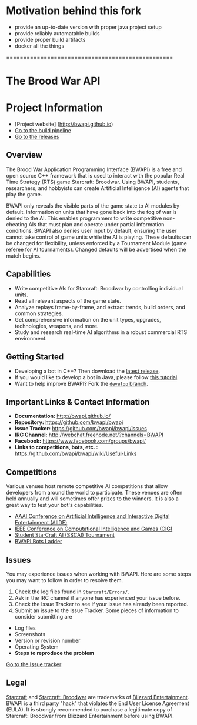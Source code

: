 # Motivation behind this fork
 - provide an up-to-date version with proper java project setup
 - provide reliably automatable builds
 - provide proper build artifacts
 - docker all the things

=================================================

# The Brood War API

# Project Information

* [Project website] (http://bwapi.github.io)
* [Go to the build pipeline](http://ec2-54-68-169-224.us-west-2.compute.amazonaws.com:8080/)
* [Go to the releases](https://github.com/bwapi/bwapi/releases)


## Overview

The Brood War Application Programming Interface (BWAPI) is a free and open source C++ framework that is
used to interact with the popular Real Time Strategy (RTS) game Starcraft: Broodwar. Using BWAPI,
students, researchers, and hobbyists can create Artificial Intelligence (AI) agents that play the game.

BWAPI only reveals the visible parts of the game state to AI modules by default. Information on units
that have gone back into the fog of war is denied to the AI. This enables programmers to write competitive
non-cheating AIs that must plan and operate under partial information conditions. BWAPI also denies
user input by default, ensuring the user cannot take control of game units while the AI is playing.
These defaults can be changed for flexibility, unless enforced by a Tournament Module (game referee for
AI tournaments). Changed defaults will be advertised when the match begins.


## Capabilities

 - Write competitive AIs for Starcraft: Broodwar by controlling individual units.
 - Read all relevant aspects of the game state.
 - Analyze replays frame-by-frame, and extract trends, build orders, and common strategies.
 - Get comprehensive information on the unit types, upgrades, technologies, weapons, and more.
 - Study and research real-time AI algorithms in a robust commercial RTS environment.

 
## Getting Started
 - Developing a bot in C++? Then download the [latest release](https://github.com/bwapi/bwapi/releases).
 - If you would like to develop a bot in Java, please follow [this tutorial](http://sscaitournament.com/index.php?action=tutorial).
 - Want to help improve BWAPI? Fork the [`develop` branch](https://github.com/bwapi/bwapi/tree/develop).

 
## Important Links & Contact Information
* **Documentation:**         http://bwapi.github.io/
* **Repository:**            https://github.com/bwapi/bwapi
* **Issue Tracker:**         https://github.com/bwapi/bwapi/issues
* **IRC Channel:**           http://webchat.freenode.net/?channels=BWAPI
* **Facebook:**              https://www.facebook.com/groups/bwapi/
* **Links to competitions, bots, etc. :**    https://github.com/bwapi/bwapi/wiki/Useful-Links


## Competitions
Various venues host remote competitive AI competitions that allow developers from around the world to participate. These venues are often held annually and will sometimes offer prizes to the winners. It is also a great way to test your bot's capabilities.
* [AAAI Conference on Artificial Intelligence and Interactive Digital Entertainment (AIIDE)](http://www.starcraftaicompetition.com)
* [IEEE Conference on Computational Intelligence and Games (CIG)](http://cilab.sejong.ac.kr/sc_competition/)
* [Student StarCraft AI (SSCAI) Tournament](http://sscaitournament.com/)
* [BWAPI Bots Ladder](http://bots-stats.krasi0.com)


## Issues
You may experience issues when working with BWAPI. Here are some steps you may want to follow in order to resolve them.
1. Check the log files found in `Starcraft/Errors/`.
2. Ask in the IRC channel if anyone has experienced your issue before.
3. Check the Issue Tracker to see if your issue has already been reported.
4. Submit an issue to the Issue Tracker. Some pieces of information to consider submitting are
  * Log files
  * Screenshots
  * Version or revision number
  * Operating System
  * **Steps to reproduce the problem**

[Go to the Issue tracker](https://github.com/bwapi/bwapi/issues)


## Legal
[Starcraft](http://www.blizzard.com/games/sc/) and [Starcraft: Broodwar](http://www.blizzard.com/games/sc/) are trademarks of
[Blizzard Entertainment](http://www.blizzard.com). BWAPI is a third party "hack" that violates the End User License Agreement (EULA).
It is strongly recommended to purchase a legitimate copy of Starcraft: Broodwar from Blizzard Entertainment before using BWAPI.
